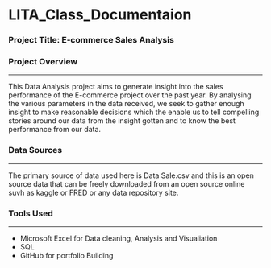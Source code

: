 # LITA_Class_Documentaion

### Project Title: E-commerce Sales Analysis


### Project Overview
---
This Data Analysis project aims to generate insight into the sales performance of the E-commerce project over the past year. By analysing the various parameters in the data received, we seek to gather enough insight to make reasonable decisions which the enable us to tell compelling stories around our data from the insight gotten and to know the best performance from our data.

### Data Sources
---
The primary source of data used here is Data Sale.csv and this is an open source data that can be freely downloaded from an open source online suvh as kaggle or FRED or any data repository site.

### Tools Used
---
- Microsoft Excel for Data cleaning, Analysis and Visualiation
- SQL
- GitHub for portfolio Building
